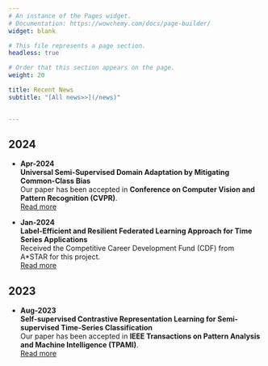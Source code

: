 ```yaml
---
# An instance of the Pages widget.
# Documentation: https://wowchemy.com/docs/page-builder/
widget: blank

# This file represents a page section.
headless: true

# Order that this section appears on the page.
weight: 20

title: Recent News
subtitle: "[All news>>](/news)"


---
```


## 2024

- **Apr-2024**  
  **Universal Semi-Supervised Domain Adaptation by Mitigating Common-Class Bias**  
  Our paper has been accepted in **Conference on Computer Vision and Pattern Recognition (CVPR)**.  
  [Read more](https://arxiv.org/abs/2403.11234)

- **Jan-2024**  
  **Label-Efficient and Resilient Federated Learning Approach for Time Series Applications**  
  Received the Competitive Career Development Fund (CDF) from A*STAR for this project.  
  [Read more](https://www.a-star.edu.sg/cfar/news/news/grant-awards/recipients-for-a-star-career-development-fund-(cdf)-2023#:~:text=The%20A*STAR%20Career%20Development,management%20experience%20and%20seed%20funding.)

## 2023

- **Aug-2023**  
  **Self-supervised Contrastive Representation Learning for Semi-supervised Time-Series Classification**  
  Our paper has been accepted in **IEEE Transactions on Pattern Analysis and Machine Intelligence (TPAMI)**.  
  [Read more](https://arxiv.org/abs/2208.06616)

